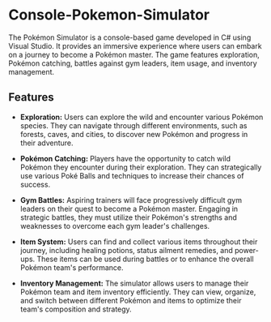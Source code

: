 # Console-Pokemon-Simulator

The Pokémon Simulator is a console-based game developed in C# using Visual Studio. It provides an immersive experience where users can embark on a journey to become a Pokémon master. The game features exploration, Pokémon catching, battles against gym leaders, item usage, and inventory management.

## Features

- **Exploration:** Users can explore the wild and encounter various Pokémon species. They can navigate through different environments, such as forests, caves, and cities, to discover new Pokémon and progress in their adventure.

- **Pokémon Catching:** Players have the opportunity to catch wild Pokémon they encounter during their exploration. They can strategically use various Poké Balls and techniques to increase their chances of success.

- **Gym Battles:** Aspiring trainers will face progressively difficult gym leaders on their quest to become a Pokémon master. Engaging in strategic battles, they must utilize their Pokémon's strengths and weaknesses to overcome each gym leader's challenges.

- **Item System:** Users can find and collect various items throughout their journey, including healing potions, status ailment remedies, and power-ups. These items can be used during battles or to enhance the overall Pokémon team's performance.

- **Inventory Management:** The simulator allows users to manage their Pokémon team and item inventory efficiently. They can view, organize, and switch between different Pokémon and items to optimize their team's composition and strategy.
